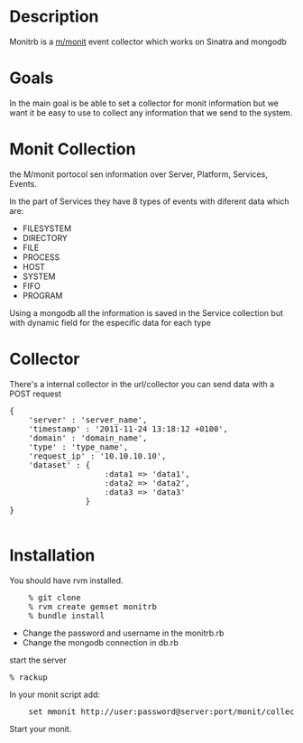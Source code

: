 Description
===========

Monitrb is a [m/monit](http://mmonit.com/monit/) event collector which works on Sinatra and mongodb

Goals
=====

In the main goal is be able to set a collector for monit information but we want it be easy to use to 
collect any information that we send to the system.

Monit Collection
================

the M/monit portocol sen information over Server, Platform, Services, Events.

In the part of Services they have 8 types of events with diferent data which are:

- FILESYSTEM
- DIRECTORY 
- FILE      
- PROCESS   
- HOST      
- SYSTEM    
- FIFO      
- PROGRAM   

Using a mongodb all the information is saved in the Service collection but with dynamic field for 
the especific data for each type


Collector
=========

There's a internal collector  in the url/collector you can send data with a POST request

<pre>
{ 
	'server' : 'server_name',
  	'timestamp' : '2011-11-24 13:18:12 +0100',
  	'domain' : 'domain_name',
  	'type' : 'type_name',
  	'request_ip' : '10.10.10.10',
	'dataset' : { 
					:data1 => 'data1', 
					:data2 => 'data2', 
					:data3 => 'data3' 
				}
}

</pre>


Installation
============

You should have rvm installed.

<pre>
	% git clone 
	% rvm create gemset monitrb
	% bundle install
</pre>

- Change the password and username in the monitrb.rb
- Change the mongodb connection in db.rb

start the server
<pre>
% rackup
</pre>

In your monit script add:

<pre>
	set mmonit http://user:password@server:port/monit/collector
</pre>

Start your monit.


